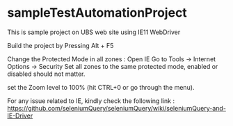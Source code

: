 # sampleTestAutomationProject
This is sample project on UBS web site using IE11 WebDriver

Build the project by Pressing Alt + F5

Change the Protected Mode in all zones : 
    Open IE
    Go to Tools -> Internet Options -> Security
    Set all zones to the same protected mode, enabled or disabled should not matter.

set the Zoom level to 100% (hit CTRL+0 or go through the menu).


For any issue related to IE, kindly check the following link : 
https://github.com/seleniumQuery/seleniumQuery/wiki/seleniumQuery-and-IE-Driver
